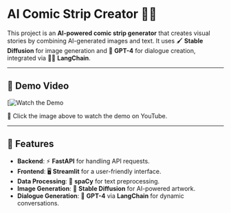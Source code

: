 # AI Comic Strip Creator 🎨🤖

This project is an **AI-powered comic strip generator** that creates visual stories by combining AI-generated images and text. It uses 🖌️ **Stable Diffusion** for image generation and 🤖 **GPT-4** for dialogue creation, integrated via 🦜🔗 **LangChain**.

---

## 🎥 Demo Video

[![Watch the Demo](https://drive.google.com/file/d/1GeLzWI64kDLc_UTW_TTA5LLO27ckKguF/view?usp=sharing)

🔹 Click the image above to watch the demo on YouTube.

---

## 🚀 Features

- **Backend**: ⚡ **FastAPI** for handling API requests.
- **Frontend**: 🖥️ **Streamlit** for a user-friendly interface.
- **Data Processing**: 🔎 **spaCy** for text preprocessing.
- **Image Generation**: 🎨 **Stable Diffusion** for AI-powered artwork.
- **Dialogue Generation**: 💬 **GPT-4** via **LangChain** for dynamic conversations.
